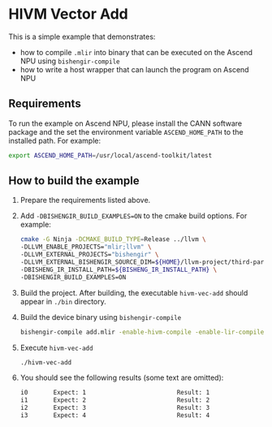 # HIVM Vector Add

This is a simple example that demonstrates:
- how to compile `.mlir` into binary that can be executed on the Ascend NPU using `bishengir-compile`
- how to write a host wrapper that can launch the program on Ascend NPU

## Requirements

To run the example on Ascend NPU, please install the CANN software package and the set the environment variable `ASCEND_HOME_PATH` to the installed path. For example:

```bash
export ASCEND_HOME_PATH=/usr/local/ascend-toolkit/latest
```

## How to build the example

1. Prepare the requirements listed above.
2. Add `-DBISHENGIR_BUILD_EXAMPLES=ON` to the cmake build options. For example:

    ```bash
    cmake -G Ninja -DCMAKE_BUILD_TYPE=Release ../llvm \
    -DLLVM_ENABLE_PROJECTS="mlir;llvm" \
    -DLLVM_EXTERNAL_PROJECTS="bishengir" \
    -DLLVM_EXTERNAL_BISHENGIR_SOURCE_DIM=${HOME}/llvm-project/third-party/bishengir \
    -DBISHENG_IR_INSTALL_PATH=${BISHENG_IR_INSTALL_PATH} \
    -DBISHENGIR_BUILD_EXAMPLES=ON
    ```

3. Build the project. After building, the executable `hivm-vec-add` should appear in `./bin` directory.
4. Build the device binary using `bishengir-compile`
    ```bash
    bishengir-compile add.mlir -enable-hivm-compile -enable-lir-compile -o kernel.o
    ```
5. Execute `hivm-vec-add`
    ```bash
    ./hivm-vec-add
    ```
6. You should see the following results (some text are omitted):
    ```bash
    i0       Expect: 1                         Result: 1
    i1       Expect: 2                         Result: 2
    i2       Expect: 3                         Result: 3
    i3       Expect: 4                         Result: 4
    ```
